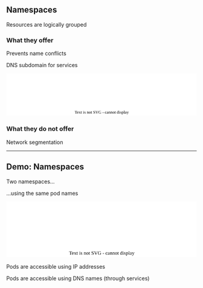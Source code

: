 ## Namespaces

Resources are logically grouped

### What they offer

Prevents name conflicts

DNS subdomain for services

![](120_kubernetes/namespaces/namespaces.drawio.svg) <!-- .element: style="width: 50%;" -->

### What they do not offer

Network segmentation

---

## Demo: Namespaces

Two namespaces...

...using the same pod names

![](120_kubernetes/namespaces/demo.drawio.svg) <!-- .element: style="width: 60%;" -->

Pods are accessible using IP addresses

Pods are accessible using DNS names (through services)